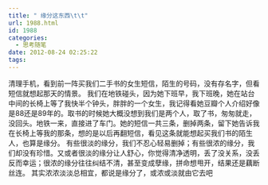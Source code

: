 ```yaml
---
title: " 缘分这东西\t\t"
url: 1988.html
id: 1988
categories:
  - 思考随笔
date: 2012-08-24 02:25:22
tags:
---
```


清理手机，看到前一阵买我们二手书的女生短信，陌生的号码，没有存名字，但看短信就想起那天的情景。 我们在地铁碰头，因为她下班早，我下班晚，她在站台中间的长椅上等了我快半个钟头，胖胖的一个女生，我记得看她豆瓣个人介绍好像是88还是89年的。取书的时候她大概没想到我们是两个人，取了书，匆匆就走，没回头。地铁一来，直接进了车门。她的短信一共三条，删掉两条，留下她告诉我在长椅上等我的那条，想的是以后再翻短信，看见这条就能想起买我们书的陌生人，也算是缘分。 有些很淡的缘分，我们不忍心轻易删掉；有些很浓的缘分，我们却没有珍惜。又或者很淡的缘分让人舒心，你觉得清净透明，丢了没关系，没丢反而幸运；很浓的缘分往往纠结不清，甚至变成孽缘，拼命想甩开，结果还是藕断丝连。 其实浓浓淡淡总相宜，都说是缘分了，或浓或淡就由它去吧